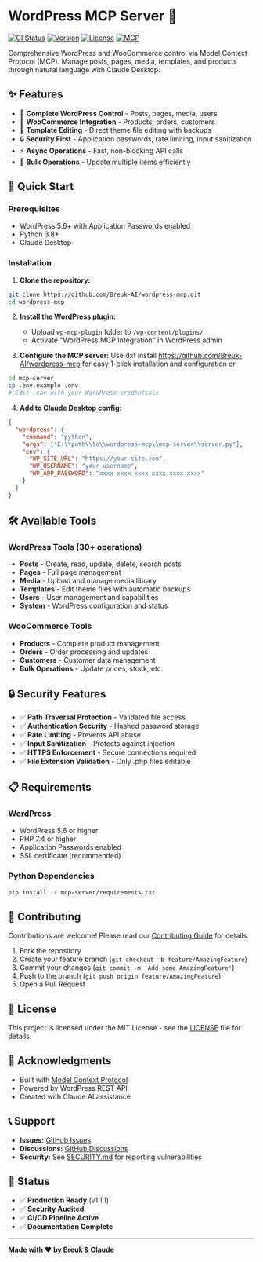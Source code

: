 # WordPress MCP Server 🚀

[![CI Status](https://github.com/Breuk-AI/wordpress-mcp/actions/workflows/ci.yml/badge.svg)](https://github.com/Breuk-AI/wordpress-mcp/actions)
[![Version](https://img.shields.io/badge/version-1.0.1-blue.svg)](https://github.com/Breuk-AI/wordpress-mcp/releases)
[![License](https://img.shields.io/badge/license-MIT-green.svg)](LICENSE)
[![MCP](https://img.shields.io/badge/MCP-Compatible-purple.svg)](https://modelcontextprotocol.org)

Comprehensive WordPress and WooCommerce control via Model Context Protocol (MCP). Manage posts, pages, media, templates, and products through natural language with Claude Desktop.

## ✨ Features

- 📝 **Complete WordPress Control** - Posts, pages, media, users
- 🛒 **WooCommerce Integration** - Products, orders, customers
- 📄 **Template Editing** - Direct theme file editing with backups
- 🔒 **Security First** - Application passwords, rate limiting, input sanitization
- ⚡ **Async Operations** - Fast, non-blocking API calls
- 🔄 **Bulk Operations** - Update multiple items efficiently

## 🚀 Quick Start

### Prerequisites

- WordPress 5.6+ with Application Passwords enabled
- Python 3.8+
- Claude Desktop

### Installation

1. **Clone the repository:**
```bash
git clone https://github.com/Breuk-AI/wordpress-mcp.git
cd wordpress-mcp
```

2. **Install the WordPress plugin:**
   - Upload `wp-mcp-plugin` folder to `/wp-content/plugins/`
   - Activate "WordPress MCP Integration" in WordPress admin

3. **Configure the MCP server:**
Use dxt install https://github.com/Breuk-AI/wordpress-mcp for easy 1-click installation and configuration
or
```bash
cd mcp-server
cp .env.example .env
# Edit .env with your WordPress credentials
```

4. **Add to Claude Desktop config:**
```json
{
  "wordpress": {
    "command": "python",
    "args": ["E:\\path\\to\\wordpress-mcp\\mcp-server\\server.py"],
    "env": {
      "WP_SITE_URL": "https://your-site.com",
      "WP_USERNAME": "your-username",
      "WP_APP_PASSWORD": "xxxx xxxx xxxx xxxx xxxx xxxx"
    }
  }
}
```

## 🛠️ Available Tools

### WordPress Tools (30+ operations)

- **Posts** - Create, read, update, delete, search posts
- **Pages** - Full page management
- **Media** - Upload and manage media library
- **Templates** - Edit theme files with automatic backups
- **Users** - User management and capabilities
- **System** - WordPress configuration and status

### WooCommerce Tools

- **Products** - Complete product management
- **Orders** - Order processing and updates
- **Customers** - Customer data management
- **Bulk Operations** - Update prices, stock, etc.

## 🔒 Security Features

- ✅ **Path Traversal Protection** - Validated file access
- ✅ **Authentication Security** - Hashed password storage
- ✅ **Rate Limiting** - Prevents API abuse
- ✅ **Input Sanitization** - Protects against injection
- ✅ **HTTPS Enforcement** - Secure connections required
- ✅ **File Extension Validation** - Only .php files editable

## 📋 Requirements

### WordPress
- WordPress 5.6 or higher
- PHP 7.4 or higher
- Application Passwords enabled
- SSL certificate (recommended)

### Python Dependencies
```bash
pip install -r mcp-server/requirements.txt
```

## 🤝 Contributing

Contributions are welcome! Please read our [Contributing Guide](CONTRIBUTING.md) for details.

1. Fork the repository
2. Create your feature branch (`git checkout -b feature/AmazingFeature`)
3. Commit your changes (`git commit -m 'Add some AmazingFeature'`)
4. Push to the branch (`git push origin feature/AmazingFeature`)
5. Open a Pull Request

## 📝 License

This project is licensed under the MIT License - see the [LICENSE](LICENSE) file for details.

## 🙏 Acknowledgments

- Built with [Model Context Protocol](https://modelcontextprotocol.org)
- Powered by WordPress REST API
- Created with Claude AI assistance

## 📞 Support

- **Issues:** [GitHub Issues](https://github.com/Breuk-AI/wordpress-mcp/issues)
- **Discussions:** [GitHub Discussions](https://github.com/Breuk-AI/wordpress-mcp/discussions)
- **Security:** See [SECURITY.md](SECURITY.md) for reporting vulnerabilities

## 🚦 Status

- ✅ **Production Ready** (v1.1.1)
- ✅ **Security Audited**
- ✅ **CI/CD Pipeline Active**
- ✅ **Documentation Complete**

---

**Made with ❤️ by Breuk & Claude**
